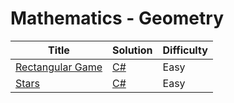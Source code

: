 # Mathematics - Geometry

| Title | Solution | Difficulty |
| ----- | -------- | ---------- |
| [Rectangular Game](https://www.hackerrank.com/challenges/rectangular-game) | [C#](./RectangularGame/RectangularGame.CSharp/Program.cs) | Easy |
| [Stars](https://www.hackerhank.com/challenges/stars) | [C#](./Stars/Stars.CSharp/Program.cs) | Easy |
